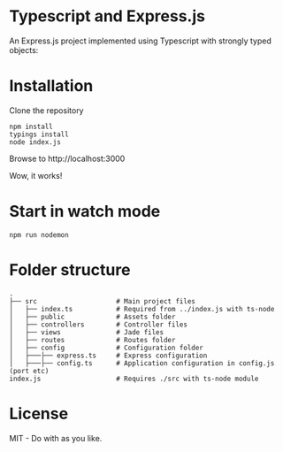 Typescript and Express.js 
=========================

An Express.js project implemented using Typescript with strongly typed objects:

# Installation

Clone the repository

```
npm install 
typings install
node index.js
```

Browse to http://localhost:3000

Wow, it works!

# Start in watch mode

`npm run nodemon`

# Folder structure

    .
    ├── src                    # Main project files
    │   ├── index.ts           # Required from ../index.js with ts-node
    │   ├── public             # Assets folder
    │   ├── controllers        # Controller files
    │   ├── views              # Jade files
    │   ├── routes             # Routes folder
	│   ├── config             # Configuration folder
	│   ├───├── express.ts     # Express configuration
	│   ├───├── config.ts      # Application configuration in config.js (port etc)
	index.js                   # Requires ./src with ts-node module

# License

MIT - Do with as you like.

